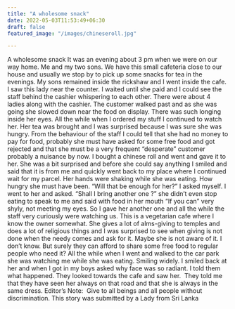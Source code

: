 ```yaml
---
title: "A wholesome snack"
date: 2022-05-03T11:53:49+06:30
draft: false
featured_image: "/images/chineseroll.jpg"

---
```

A wholesome snack
It was an evening about 3 pm when we were on our way home. Me and my two sons. We have this small cafeteria close to our house and usually we stop by to pick up some snacks for tea in the evenings. My sons remained inside the rickshaw and I went inside the cafe. I saw this lady near the counter. I waited until she paid and I could see the staff behind the cashier whispering to each other. There were about 4 ladies along with the cashier. The customer walked past and as she was going she slowed down near the food on display. There was such longing inside her eyes. All the while when I ordered my stuff I continued to watch her. Her tea was brought and I was surprised because I was sure she was hungry. From the behaviour of the staff I could tell that she had no money to pay for food, probably she must have asked for some free food and got rejected and that she must be a very frequent “desperate” customer probably a nuisance by now.
I bought a chinese roll and went and gave it to her. She was a bit surprised and before she could say anything I smiled and said that it is from me and quickly went back to my place where I continued wait for my parcel. Her hands were shaking while she was eating. How hungry she must have been. “Will that be enough for her?” I asked myself. I went to her and asked. “Shall I bring another one ?” she didn’t even stop eating to speak to me and said with food in her mouth “If you can” very shyly, not meeting my eyes. So I gave her another one and all the while the staff very curiously were watching us.
This is a vegetarian cafe where I know the owner somewhat. She gives a lot of alms-giving to temples and does a lot of religious things and I was surprised to see when giving is not done when the needy comes and ask for it. Maybe she is not aware of it. I don’t know. But surely they can afford to share some free food to regular people who need it?
All the while when I went and walked to the car park she was watching me while she was eating. Smiling widely. I smiled back at her and when I got in my boys asked why face was so radiant. I told them what happened. They looked towards the cafe and saw her.  They told me that they have seen her always on that road and that she is always in the same dress.
Editor’s Note:  Give to all beings and all people without discrimination.
This story was submitted by a Lady from Sri Lanka